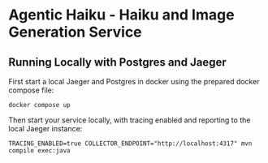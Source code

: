 # Agentic Haiku - Haiku and Image Generation Service

## Running Locally with Postgres and Jaeger

First start a local Jaeger and Postgres in docker using the prepared docker compose file:

```shell
docker compose up
```

Then start your service locally, with tracing enabled and reporting to the local Jaeger instance:

```shell
TRACING_ENABLED=true COLLECTOR_ENDPOINT="http://localhost:4317" mvn compile exec:java
```
